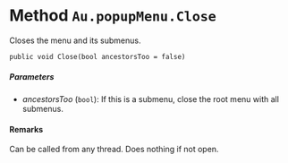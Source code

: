 # Method `Au.popupMenu.Close`

Closes the menu and its submenus.

```
public void Close(bool ancestorsToo = false)
```

##### Parameters

- *ancestorsToo*  (`bool`):
    If this is a submenu, close the root menu with all submenus.

#### Remarks

Can be called from any thread. Does nothing if not open.
